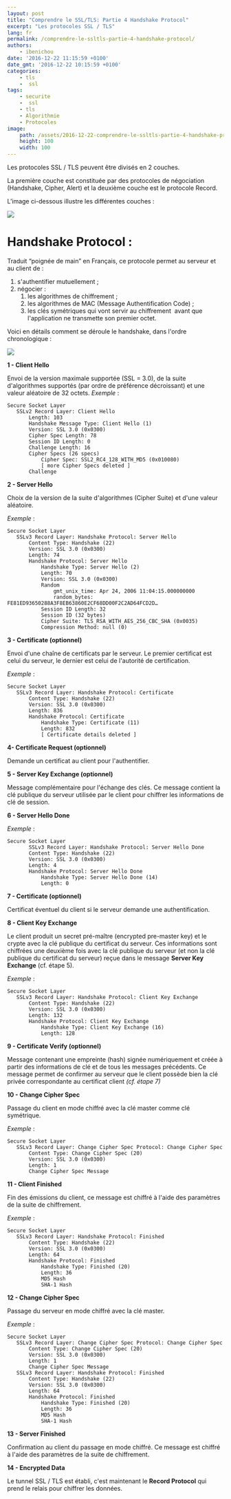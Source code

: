 ```yaml
---
layout: post
title: "Comprendre le SSL/TLS: Partie 4 Handshake Protocol"
excerpt: "Les protocoles SSL / TLS"
lang: fr
permalink: /comprendre-le-ssltls-partie-4-handshake-protocol/
authors:
    - ibenichou
date: '2016-12-22 11:15:59 +0100'
date_gmt: '2016-12-22 10:15:59 +0100'
categories:
    - tls
    -  ssl
tags:
    - securite
    -  ssl
    - tls
    - Algorithmie
    - Protocoles
image:
    path: /assets/2016-12-22-comprendre-le-ssltls-partie-4-handshake-protocol/handshake-1.jpg
    height: 100
    width: 100
---
```


Les protocoles SSL / TLS peuvent être divisés en 2 couches.

La première couche est constituée par des protocoles de négociation (Handshake, Cipher, Alert) et la deuxième couche est le protocole Record.

L’image ci-dessous illustre les différentes couches :

<img src="{{ site.baseurl }}/assets/2016-12-22-comprendre-le-ssltls-partie-4-handshake-protocol/untitled-diagram.png" />

# Handshake Protocol :

Traduit “poignée de main” en Français, ce protocole permet au serveur et au client de :
1. s'authentifier mutuellement ;
2. négocier :
    1. les algorithmes de chiffrement ;
    2. les algorithmes de MAC (Message Authentification Code) ;
    3. les clés symétriques qui vont servir au chiffrement  avant que l'application ne transmette son premier octet.

Voici en détails comment se déroule le handshake, dans l'ordre chronologique :

<img src="{{ site.baseurl }}/assets/2016-12-22-comprendre-le-ssltls-partie-4-handshake-protocol/untitled-diagram-1.png" />

**1 - Client Hello**

Envoi de la version maximale supportée (SSL = 3.0), de la suite d'algorithmes supportés (par ordre de préférence décroissant) et une valeur aléatoire de 32 octets.
*Exemple* :

```
Secure Socket Layer
   SSLv2 Record Layer: Client Hello
       Length: 103
       Handshake Message Type: Client Hello (1)
       Version: SSL 3.0 (0x0300)
       Cipher Spec Length: 78
       Session ID Length: 0
       Challenge Length: 16
       Cipher Specs (26 specs)
           Cipher Spec: SSL2_RC4_128_WITH_MD5 (0x010080)
           [ more Cipher Specs deleted ]
       Challenge
```

**2 - Server Hello**

Choix de la version de la suite d'algorithmes (Cipher Suite) et d'une valeur aléatoire.

*Exemple* :

```
Secure Socket Layer
   SSLv3 Record Layer: Handshake Protocol: Server Hello
       Content Type: Handshake (22)
       Version: SSL 3.0 (0x0300)
       Length: 74
       Handshake Protocol: Server Hello
           Handshake Type: Server Hello (2)
           Length: 70
           Version: SSL 3.0 (0x0300)
           Random
               gmt_unix_time: Apr 24, 2006 11:04:15.000000000
               random_bytes: FE81ED93650288A3F8EB63860E2CF68DD00F2C2AD64FCD2D…
           Session ID Length: 32
           Session ID (32 bytes)
           Cipher Suite: TLS_RSA_WITH_AES_256_CBC_SHA (0x0035)
           Compression Method: null (0)
```

**3 - Certificate (optionnel)**

Envoi d'une chaîne de certificats par le serveur. Le premier certificat est celui du serveur, le dernier est celui de l'autorité de certification.

*Exemple* :

```
Secure Socket Layer
   SSLv3 Record Layer: Handshake Protocol: Certificate
       Content Type: Handshake (22)
       Version: SSL 3.0 (0x0300)
       Length: 836
       Handshake Protocol: Certificate
           Handshake Type: Certificate (11)
           Length: 832
           [ Certificate details deleted ]
```

**4- Certificate Request (optionnel)**

Demande un certificat au client pour l'authentifier.

**5 - Server Key Exchange (optionnel)**

Message complémentaire pour l'échange des clés. Ce message contient la clé publique du serveur utilisée par le client pour chiffrer les informations de clé de session.

**6 - Server Hello Done**

*Exemple* :

```
Secure Socket Layer
       SSLv3 Record Layer: Handshake Protocol: Server Hello Done
       Content Type: Handshake (22)
       Version: SSL 3.0 (0x0300)
       Length: 4
       Handshake Protocol: Server Hello Done
           Handshake Type: Server Hello Done (14)
           Length: 0
```

**7 - Certificate (optionnel)**

Certificat éventuel du client si le serveur demande une authentification.

**8 - Client Key Exchange**

Le client produit un secret pré-maître (encrypted pre-master key) et le crypte avec la clé publique du certificat du serveur. Ces informations sont chiffrées une deuxième fois avec la clé publique du serveur (et non la clé publique du certificat du serveur) reçue dans le message **Server Key Exchange** (cf. étape 5).

*Exemple* :

```
Secure Socket Layer
   SSLv3 Record Layer: Handshake Protocol: Client Key Exchange
       Content Type: Handshake (22)
       Version: SSL 3.0 (0x0300)
       Length: 132
       Handshake Protocol: Client Key Exchange
           Handshake Type: Client Key Exchange (16)
           Length: 128
```

**9 - Certificate Verify (optionnel)**

Message contenant une empreinte (hash) signée numériquement et créée à partir des informations de clé et de tous les messages précédents. Ce message permet de confirmer au serveur que le client possède bien la clé privée correspondante au certificat client
*(cf. étape 7)*

**10 - Change Cipher Spec**

Passage du client en mode chiffré avec la clé master comme clé symétrique.

*Exemple* :

```
Secure Socket Layer
   SSLv3 Record Layer: Change Cipher Spec Protocol: Change Cipher Spec
       Content Type: Change Cipher Spec (20)
       Version: SSL 3.0 (0x0300)
       Length: 1
       Change Cipher Spec Message
```

**11 - Client Finished**

Fin des émissions du client, ce message est chiffré à l'aide des paramètres de la suite de chiffrement.

*Exemple* :

```
Secure Socket Layer
   SSLv3 Record Layer: Handshake Protocol: Finished
       Content Type: Handshake (22)
       Version: SSL 3.0 (0x0300)
       Length: 64
       Handshake Protocol: Finished
           Handshake Type: Finished (20)
           Length: 36
           MD5 Hash
           SHA-1 Hash
```

**12 - Change Cipher Spec**

Passage du serveur en mode chiffré avec la clé master.

*Exemple* :

```
Secure Socket Layer
   SSLv3 Record Layer: Change Cipher Spec Protocol: Change Cipher Spec
       Content Type: Change Cipher Spec (20)
       Version: SSL 3.0 (0x0300)
       Length: 1
       Change Cipher Spec Message
   SSLv3 Record Layer: Handshake Protocol: Finished
       Content Type: Handshake (22)
       Version: SSL 3.0 (0x0300)
       Length: 64
       Handshake Protocol: Finished
           Handshake Type: Finished (20)
           Length: 36
           MD5 Hash
           SHA-1 Hash
```

**13 - Server Finished**

Confirmation au client du passage en mode chiffré. Ce message est chiffré à l'aide des paramètres de la suite de chiffrement.

**14 - Encrypted Data**

Le tunnel SSL / TLS est établi, c'est maintenant le **Record Protocol** qui prend le relais pour chiffrer les données.
